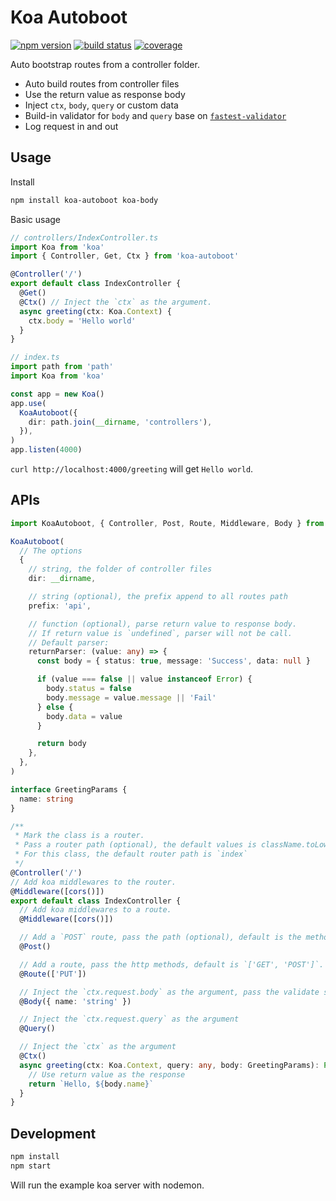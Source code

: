 # Koa Autoboot

[![npm version][npm-image]][npm-url]
[![build status][travis-image]][travis-url]
[![coverage][codecov-image]][codecov-url]

Auto bootstrap routes from a controller folder.

- Auto build routes from controller files
- Use the return value as response body
- Inject `ctx`, `body`, `query` or custom data
- Build-in validator for `body` and `query` base on [`fastest-validator`](https://github.com/icebob/fastest-validator)
- Log request in and out

## Usage

Install

```sh
npm install koa-autoboot koa-body
```

Basic usage

```ts
// controllers/IndexController.ts
import Koa from 'koa'
import { Controller, Get, Ctx } from 'koa-autoboot'

@Controller('/')
export default class IndexController {
  @Get()
  @Ctx() // Inject the `ctx` as the argument.
  async greeting(ctx: Koa.Context) {
    ctx.body = 'Hello world'
  }
}
```

```ts
// index.ts
import path from 'path'
import Koa from 'koa'

const app = new Koa()
app.use(
  KoaAutoboot({
    dir: path.join(__dirname, 'controllers'),
  }),
)
app.listen(4000)
```

`curl http://localhost:4000/greeting` will get `Hello world`.

## APIs

```ts
import KoaAutoboot, { Controller, Post, Route, Middleware, Body } from 'koa-autoboot'

KoaAutoboot(
  // The options
  {
    // string, the folder of controller files
    dir: __dirname,

    // string (optional), the prefix append to all routes path
    prefix: 'api',

    // function (optional), parse return value to response body.
    // If return value is `undefined`, parser will not be call.
    // Default parser:
    returnParser: (value: any) => {
      const body = { status: true, message: 'Success', data: null }

      if (value === false || value instanceof Error) {
        body.status = false
        body.message = value.message || 'Fail'
      } else {
        body.data = value
      }

      return body
    },
  },
)

interface GreetingParams {
  name: string
}

/**
 * Mark the class is a router.
 * Pass a router path (optional), the default values is className.toLowerCase().replace('controller', '')
 * For this class, the default router path is `index`
 */
@Controller('/')
// Add koa middlewares to the router.
@Middleware([cors()])
export default class IndexController {
  // Add koa middlewares to a route.
  @Middleware([cors()])

  // Add a `POST` route, pass the path (optional), default is the method name.
  @Post()

  // Add a route, pass the http methods, default is `['GET', 'POST']`.
  @Route(['PUT'])

  // Inject the `ctx.request.body` as the argument, pass the validate schema (optional)
  @Body({ name: 'string' })

  // Inject the `ctx.request.query` as the argument
  @Query()

  // Inject the `ctx` as the argument
  @Ctx()
  async greeting(ctx: Koa.Context, query: any, body: GreetingParams): Promise<string> {
    // Use return value as the response
    return `Hello, ${body.name}`
  }
}
```

## Development

```sh
npm install
npm start
```

Will run the example koa server with nodemon.

[npm-image]: https://img.shields.io/npm/v/koa-autoboot?style=flat-square
[npm-url]: https://www.npmjs.com/package/koa-autoboot
[travis-image]: https://img.shields.io/travis/com/4074/koa-autoboot?style=flat-square
[travis-url]: https://travis-ci.com/4074/koa-autoboot
[codecov-image]: https://img.shields.io/codecov/c/github/4074/koa-autoboot.svg?style=flat-square
[codecov-url]: https://app.codecov.io/gh/4074/koa-autoboot?branch=master
